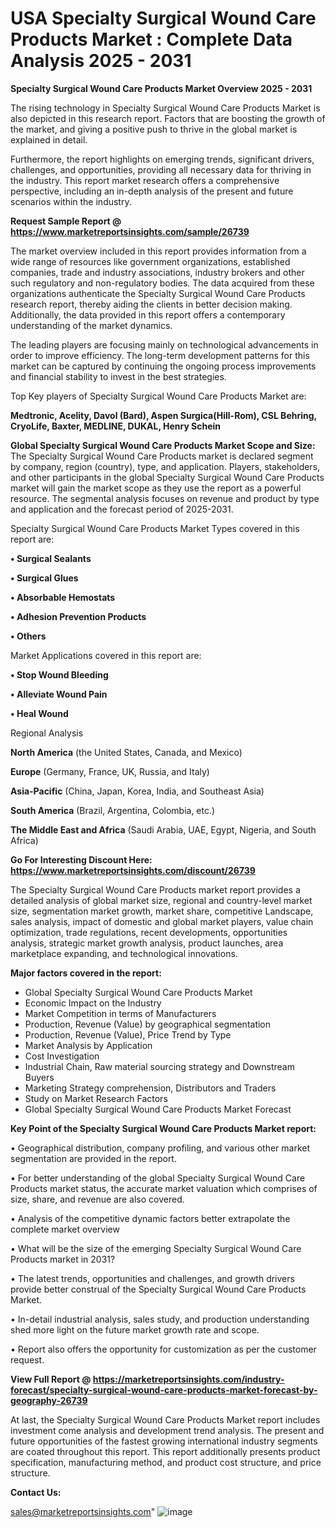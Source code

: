  
 # USA Specialty Surgical Wound Care Products Market : Complete Data Analysis 2025 - 2031

<Strong> Specialty Surgical Wound Care Products Market Overview 2025 - 2031</strong>

The rising technology in Specialty Surgical Wound Care Products Market is also depicted in this research report. Factors that are boosting the growth of the market, and giving a positive push to thrive in the global market is explained in detail.

Furthermore, the report highlights on emerging trends, significant drivers, challenges, and opportunities, providing all necessary data for thriving in the industry. This report market research offers a comprehensive perspective, including an in-depth analysis of the present and future scenarios within the industry.

<strong>Request Sample Report @ <a href=https://www.marketreportsinsights.com/sample/26739>https://www.marketreportsinsights.com/sample/26739</a></strong>

The market overview included in this report provides information from a wide range of resources like government organizations, established companies, trade and industry associations, industry brokers and other such regulatory and non-regulatory bodies. The data acquired from these organizations authenticate the Specialty Surgical Wound Care Products research report, thereby aiding the clients in better decision making. Additionally, the data provided in this report offers a contemporary understanding of the market dynamics.

The leading players are focusing mainly on technological advancements in order to improve efficiency. The long-term development patterns for this market can be captured by continuing the ongoing process improvements and financial stability to invest in the best strategies.

Top Key players of Specialty Surgical Wound Care Products Market are:

<strong>Medtronic, Acelity, Davol (Bard), Aspen Surgica(Hill-Rom), CSL Behring, CryoLife, Baxter, MEDLINE, DUKAL, Henry Schein</strong>

<strong><b>Global Specialty Surgical Wound Care Products Market Scope and Size:</b></strong>
The Specialty Surgical Wound Care Products market is declared segment by company, region (country), type, and application. Players, stakeholders, and other participants in the global Specialty Surgical Wound Care Products market will gain the market scope as they use the report as a powerful resource. The segmental analysis focuses on revenue and product by type and application and the forecast period of 2025-2031.

Specialty Surgical Wound Care Products Market Types covered in this report are:

<strong>• Surgical Sealants

• Surgical Glues

• Absorbable Hemostats

• Adhesion Prevention Products

• Others</strong>

Market Applications covered in this report are:

<strong>• Stop Wound Bleeding

• Alleviate Wound Pain

• Heal Wound</strong> 

Regional Analysis

<strong>North America</strong> (the United States, Canada, and Mexico)

<strong>Europe</strong> (Germany, France, UK, Russia, and Italy)

<strong>Asia-Pacific</strong> (China, Japan, Korea, India, and Southeast Asia)

<strong>South America</strong> (Brazil, Argentina, Colombia, etc.)

<strong>The Middle East and Africa</strong> (Saudi Arabia, UAE, Egypt, Nigeria, and South Africa)

<strong>Go For Interesting Discount Here: <a href=https://www.marketreportsinsights.com/discount/26739>https://www.marketreportsinsights.com/discount/26739</a></strong>

The Specialty Surgical Wound Care Products market report provides a detailed analysis of global market size, regional and country-level market size, segmentation market growth, market share, competitive Landscape, sales analysis, impact of domestic and global market players, value chain optimization, trade regulations, recent developments, opportunities analysis, strategic market growth analysis, product launches, area marketplace expanding, and technological innovations.

<strong><b>Major factors covered in the report:</b></strong>
<ul>
  <li>Global Specialty Surgical Wound Care Products Market </li>
  <li>Economic Impact on the Industry</li>
  <li>Market Competition in terms of Manufacturers</li>
  <li>Production, Revenue (Value) by geographical segmentation</li>
  <li>Production, Revenue (Value), Price Trend by Type</li>
  <li>Market Analysis by Application</li>
  <li>Cost Investigation</li>
  <li>Industrial Chain, Raw material sourcing strategy and Downstream Buyers</li>
  <li>Marketing Strategy comprehension, Distributors and Traders</li>
  <li>Study on Market Research Factors</li>
  <li>Global Specialty Surgical Wound Care Products Market Forecast</li>
</ul>

<strong><b>Key Point of the Specialty Surgical Wound Care Products Market report:</b></strong>

• Geographical distribution, company profiling, and various other market segmentation are provided in the report.

• For better understanding of the global Specialty Surgical Wound Care Products market status, the accurate market valuation which comprises of size, share, and revenue are also covered.

• Analysis of the competitive dynamic factors better extrapolate the complete market overview

• What will be the size of the emerging Specialty Surgical Wound Care Products market in 2031?

• The latest trends, opportunities and challenges, and growth drivers provide better construal of the Specialty Surgical Wound Care Products Market.

• In-detail industrial analysis, sales study, and production understanding shed more light on the future market growth rate and scope.

• Report also offers the opportunity for customization as per the customer request.

<strong><b>View Full Report @ <a href=https://marketreportsinsights.com/industry-forecast/specialty-surgical-wound-care-products-market-forecast-by-geography-26739>https://marketreportsinsights.com/industry-forecast/specialty-surgical-wound-care-products-market-forecast-by-geography-26739</a></b></strong>


At last, the Specialty Surgical Wound Care Products Market report includes investment come analysis and development trend analysis. The present and future opportunities of the fastest growing international industry segments are coated throughout this report. This report additionally presents product specification, manufacturing method, and product cost structure, and price structure.

<strong>Contact Us:</strong>

sales@marketreportsinsights.com"
![image](https://github.com/user-attachments/assets/a6631686-94a5-41fa-91e8-50ef092c87de)

